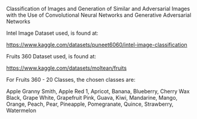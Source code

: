 Classification of Images and Generation of Similar and Adversarial Images with the Use of Convolutional Neural Networks and Generative Adversarial Networks

Intel Image Dataset used, is found at:

https://www.kaggle.com/datasets/puneet6060/intel-image-classification

Fruits 360 Dataset used, is found at:

https://www.kaggle.com/datasets/moltean/fruits

For Fruits 360 - 20 Classes, the chosen classes are: 

Apple Granny Smith, Apple Red 1, Apricot, Banana, Blueberry, Cherry Wax Black, Grape White, Grapefruit Pink, Guava, Kiwi, Mandarine, Mango, Orange, Peach, Pear, Pineapple, Pomegranate, Quince, Strawberry, Watermelon
